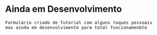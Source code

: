# Ainda em Desenvolvimento

 <samp> Formulário criado de Tutorial com alguns toques pessoais mas ainda em desenvolvimento para total funcionamenbto<samp/>
